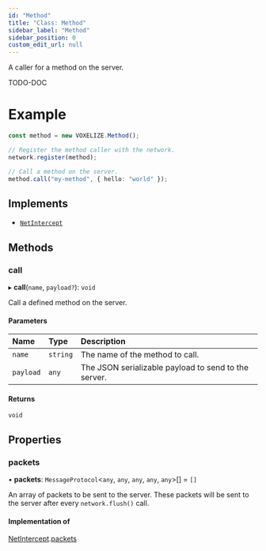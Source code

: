 ```yaml
---
id: "Method"
title: "Class: Method"
sidebar_label: "Method"
sidebar_position: 0
custom_edit_url: null
---
```


A caller for a method on the server.

TODO-DOC

# Example
```ts
const method = new VOXELIZE.Method();

// Register the method caller with the network.
network.register(method);

// Call a method on the server.
method.call("my-method", { hello: "world" });
```

## Implements

- [`NetIntercept`](../interfaces/NetIntercept.md)

## Methods

### call

▸ **call**(`name`, `payload?`): `void`

Call a defined method on the server.

#### Parameters

| Name | Type | Description |
| :------ | :------ | :------ |
| `name` | `string` | The name of the method to call. |
| `payload` | `any` | The JSON serializable payload to send to the server. |

#### Returns

`void`

## Properties

### packets

• **packets**: `MessageProtocol`<`any`, `any`, `any`, `any`, `any`\>[] = `[]`

An array of packets to be sent to the server. These packets will be
sent to the server after every `network.flush()` call.

#### Implementation of

[NetIntercept](../interfaces/NetIntercept.md).[packets](../interfaces/NetIntercept.md#packets-2)
